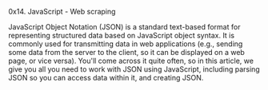 0x14. JavaScript - Web scraping

JavaScript Object Notation (JSON) is a standard text-based format for representing structured data based on JavaScript object syntax. 
It is commonly used for transmitting data in web applications 
(e.g., sending some data from the server to the client, so it can be displayed on a web page, or vice versa). 
You'll come across it quite often, so in this article, we give you all you need to work with JSON using JavaScript, 
including parsing JSON so you can access data within it, and creating JSON.
